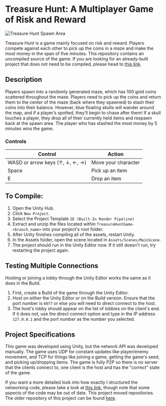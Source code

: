 # Treasure Hunt: A Multiplayer Game of Risk and Reward
![Treasure Hunt Spawn Area](https://github.com/user-attachments/assets/6549e448-c2c0-49c5-956d-9458e7e88ec7)

Treasure Hunt is a game mainly focused on risk and reward. Players compete against each other to pick up the coins in a maze and make the most money in the span of five minutes.
This repository contains an uncompiled source of the game. If you are looking for an already-built project that does not need to be compiled, please head to [this link](https://github.com/Bubseatbubs/CSS432_FinalProjectBuild).

## Description
Players spawn into a randomly generated maze, which has 100 gold coins scattered throughout the maze. Players need to pick up the coins and return them to the center of the maze (back where they spawned) to stash their coins into their balance. However, blue floating skulls will wander around the map, and if a player’s spotted, they’ll begin to chase after them! If a skull touches a player,  they drop all of their currently held items and respawn back at the spawn area. The player who has stashed the most money by 5 minutes wins the game. 


### Controls
| Control  | Action  |
| -------- | ------- |
| WASD or arrow keys (↑, ↓, ←, →)  | Move your character    |
| Space                            | Pick up an item        |
| E                                | Drop an item           |

## To Compile:
1. Open the Unity Hub.
2. Click `New Project`.
3. Select the Project Template `2D (Built-In Render Pipeline)`
4. Extract and unzip the files located within `TreasureHuntGame-<branch_name>` into your project's root folder.
5. After Unity finishes compiling all of the assets, restart Unity.
6. In the Assets folder, open the scene located in `Assets/Scenes/MainScene`.
7. The project should run in the Unity Editor now. If it still doesn't run, try restarting the project again.

## Testing Multiple Connections
Hosting or joining a lobby through the Unity Editor works the same as it does in the Build. 
1. First, create a Build of the game through the Unity Editor.
2. Host on either the Unity Editor or on the Build version. Ensure that the port number is `6077` or else you will need to direct connect to the host.
3. The host's lobby should appear on the list of lobbies on the client's end. If it does not, use the direct connect option and type in the IP address `127.0.0.1` and the port number as the number you selected.

## Project Specifications
This game was developed using Unity, but the network API was developed manually. The game uses UDP for constant updates like player/enemy movement, and TCP for things like joining a game, getting the game's seed, and picking up/dropping items. The game is fully P2P so there is no server that the clients connect to, one client is the host and has the "correct" state of the game.

If you want a more detailed look into how exactly I structured the networking code, please take a look at [this link](https://docs.google.com/document/d/1tOlMuKUA6JnFKkPXRA4OJvJRSxx45xVe2ZRsxFfbotc), though note that some aspects of the code may be out of date.
This project moved repositories. The older repository of this project can be found [here](https://github.com/Bubseatbubs/TreasureHunt).
